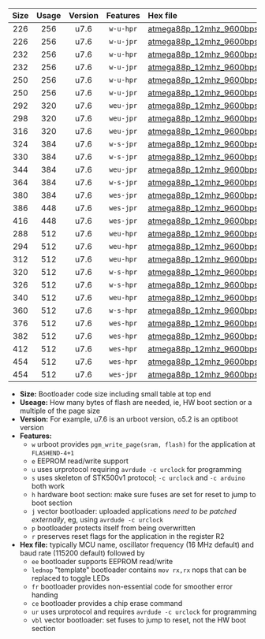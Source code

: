 |Size|Usage|Version|Features|Hex file|
|:-:|:-:|:-:|:-:|:--|
|226|256|u7.6|`w-u-hpr`|[atmega88p_12mhz_9600bps_ur.hex](https://raw.githubusercontent.com/stefanrueger/urboot/main//atmega88p_12mhz_9600bps_ur.hex)|
|226|256|u7.6|`w-u-jpr`|[atmega88p_12mhz_9600bps_ur_vbl.hex](https://raw.githubusercontent.com/stefanrueger/urboot/main//atmega88p_12mhz_9600bps_ur_vbl.hex)|
|232|256|u7.6|`w-u-hpr`|[atmega88p_12mhz_9600bps_lednop_ur.hex](https://raw.githubusercontent.com/stefanrueger/urboot/main//atmega88p_12mhz_9600bps_lednop_ur.hex)|
|232|256|u7.6|`w-u-jpr`|[atmega88p_12mhz_9600bps_lednop_ur_vbl.hex](https://raw.githubusercontent.com/stefanrueger/urboot/main//atmega88p_12mhz_9600bps_lednop_ur_vbl.hex)|
|250|256|u7.6|`w-u-hpr`|[atmega88p_12mhz_9600bps_lednop_fr_ur.hex](https://raw.githubusercontent.com/stefanrueger/urboot/main//atmega88p_12mhz_9600bps_lednop_fr_ur.hex)|
|250|256|u7.6|`w-u-jpr`|[atmega88p_12mhz_9600bps_lednop_fr_ur_vbl.hex](https://raw.githubusercontent.com/stefanrueger/urboot/main//atmega88p_12mhz_9600bps_lednop_fr_ur_vbl.hex)|
|292|320|u7.6|`weu-jpr`|[atmega88p_12mhz_9600bps_ee_ur_vbl.hex](https://raw.githubusercontent.com/stefanrueger/urboot/main//atmega88p_12mhz_9600bps_ee_ur_vbl.hex)|
|298|320|u7.6|`weu-jpr`|[atmega88p_12mhz_9600bps_ee_lednop_ur_vbl.hex](https://raw.githubusercontent.com/stefanrueger/urboot/main//atmega88p_12mhz_9600bps_ee_lednop_ur_vbl.hex)|
|316|320|u7.6|`weu-jpr`|[atmega88p_12mhz_9600bps_ee_lednop_fr_ur_vbl.hex](https://raw.githubusercontent.com/stefanrueger/urboot/main//atmega88p_12mhz_9600bps_ee_lednop_fr_ur_vbl.hex)|
|324|384|u7.6|`w-s-jpr`|[atmega88p_12mhz_9600bps_vbl.hex](https://raw.githubusercontent.com/stefanrueger/urboot/main//atmega88p_12mhz_9600bps_vbl.hex)|
|330|384|u7.6|`w-s-jpr`|[atmega88p_12mhz_9600bps_lednop_vbl.hex](https://raw.githubusercontent.com/stefanrueger/urboot/main//atmega88p_12mhz_9600bps_lednop_vbl.hex)|
|344|384|u7.6|`weu-jpr`|[atmega88p_12mhz_9600bps_ee_lednop_fr_ce_ur_vbl.hex](https://raw.githubusercontent.com/stefanrueger/urboot/main//atmega88p_12mhz_9600bps_ee_lednop_fr_ce_ur_vbl.hex)|
|364|384|u7.6|`w-s-jpr`|[atmega88p_12mhz_9600bps_lednop_fr_vbl.hex](https://raw.githubusercontent.com/stefanrueger/urboot/main//atmega88p_12mhz_9600bps_lednop_fr_vbl.hex)|
|380|384|u7.6|`wes-jpr`|[atmega88p_12mhz_9600bps_ee_vbl.hex](https://raw.githubusercontent.com/stefanrueger/urboot/main//atmega88p_12mhz_9600bps_ee_vbl.hex)|
|386|448|u7.6|`wes-jpr`|[atmega88p_12mhz_9600bps_ee_lednop_vbl.hex](https://raw.githubusercontent.com/stefanrueger/urboot/main//atmega88p_12mhz_9600bps_ee_lednop_vbl.hex)|
|416|448|u7.6|`wes-jpr`|[atmega88p_12mhz_9600bps_ee_lednop_fr_vbl.hex](https://raw.githubusercontent.com/stefanrueger/urboot/main//atmega88p_12mhz_9600bps_ee_lednop_fr_vbl.hex)|
|288|512|u7.6|`weu-hpr`|[atmega88p_12mhz_9600bps_ee_ur.hex](https://raw.githubusercontent.com/stefanrueger/urboot/main//atmega88p_12mhz_9600bps_ee_ur.hex)|
|294|512|u7.6|`weu-hpr`|[atmega88p_12mhz_9600bps_ee_lednop_ur.hex](https://raw.githubusercontent.com/stefanrueger/urboot/main//atmega88p_12mhz_9600bps_ee_lednop_ur.hex)|
|312|512|u7.6|`weu-hpr`|[atmega88p_12mhz_9600bps_ee_lednop_fr_ur.hex](https://raw.githubusercontent.com/stefanrueger/urboot/main//atmega88p_12mhz_9600bps_ee_lednop_fr_ur.hex)|
|320|512|u7.6|`w-s-hpr`|[atmega88p_12mhz_9600bps.hex](https://raw.githubusercontent.com/stefanrueger/urboot/main//atmega88p_12mhz_9600bps.hex)|
|326|512|u7.6|`w-s-hpr`|[atmega88p_12mhz_9600bps_lednop.hex](https://raw.githubusercontent.com/stefanrueger/urboot/main//atmega88p_12mhz_9600bps_lednop.hex)|
|340|512|u7.6|`weu-hpr`|[atmega88p_12mhz_9600bps_ee_lednop_fr_ce_ur.hex](https://raw.githubusercontent.com/stefanrueger/urboot/main//atmega88p_12mhz_9600bps_ee_lednop_fr_ce_ur.hex)|
|360|512|u7.6|`w-s-hpr`|[atmega88p_12mhz_9600bps_lednop_fr.hex](https://raw.githubusercontent.com/stefanrueger/urboot/main//atmega88p_12mhz_9600bps_lednop_fr.hex)|
|376|512|u7.6|`wes-hpr`|[atmega88p_12mhz_9600bps_ee.hex](https://raw.githubusercontent.com/stefanrueger/urboot/main//atmega88p_12mhz_9600bps_ee.hex)|
|382|512|u7.6|`wes-hpr`|[atmega88p_12mhz_9600bps_ee_lednop.hex](https://raw.githubusercontent.com/stefanrueger/urboot/main//atmega88p_12mhz_9600bps_ee_lednop.hex)|
|412|512|u7.6|`wes-hpr`|[atmega88p_12mhz_9600bps_ee_lednop_fr.hex](https://raw.githubusercontent.com/stefanrueger/urboot/main//atmega88p_12mhz_9600bps_ee_lednop_fr.hex)|
|454|512|u7.6|`wes-hpr`|[atmega88p_12mhz_9600bps_ee_lednop_fr_ce.hex](https://raw.githubusercontent.com/stefanrueger/urboot/main//atmega88p_12mhz_9600bps_ee_lednop_fr_ce.hex)|
|454|512|u7.6|`wes-jpr`|[atmega88p_12mhz_9600bps_ee_lednop_fr_ce_vbl.hex](https://raw.githubusercontent.com/stefanrueger/urboot/main//atmega88p_12mhz_9600bps_ee_lednop_fr_ce_vbl.hex)|

- **Size:** Bootloader code size including small table at top end
- **Useage:** How many bytes of flash are needed, ie, HW boot section or a multiple of the page size
- **Version:** For example, u7.6 is an urboot version, o5.2 is an optiboot version
- **Features:**
  + `w` urboot provides `pgm_write_page(sram, flash)` for the application at `FLASHEND-4+1`
  + `e` EEPROM read/write support
  + `u` uses urprotocol requiring `avrdude -c urclock` for programming
  + `s` uses skeleton of STK500v1 protocol; `-c urclock` and `-c arduino` both work
  + `h` hardware boot section: make sure fuses are set for reset to jump to boot section
  + `j` vector bootloader: uploaded applications *need to be patched externally*, eg, using `avrdude -c urclock`
  + `p` bootloader protects itself from being overwritten
  + `r` preserves reset flags for the application in the register R2
- **Hex file:** typically MCU name, oscillator frequency (16 MHz default) and baud rate (115200 default) followed by
  + `ee` bootloader supports EEPROM read/write
  + `lednop` "template" bootloader contains `mov rx,rx` nops that can be replaced to toggle LEDs
  + `fr` bootloader provides non-essential code for smoother error handing
  + `ce` bootloader provides a chip erase command
  + `ur` uses urprotocol and requires `avrdude -c urclock` for programming
  + `vbl` vector bootloader: set fuses to jump to reset, not the HW boot section
